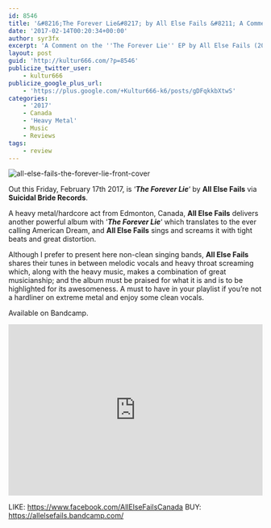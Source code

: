 ```yaml
---
id: 8546
title: '&#8216;The Forever Lie&#8217; by All Else Fails &#8211; A Comment'
date: '2017-02-14T00:20:34+00:00'
author: syr3fx
excerpt: 'A Comment on the ''The Forever Lie'' EP by All Else Fails (2017).'
layout: post
guid: 'http://kultur666.com/?p=8546'
publicize_twitter_user:
    - kultur666
publicize_google_plus_url:
    - 'https://plus.google.com/+Kultur666-k6/posts/gDFqkkbXtwS'
categories:
    - '2017'
    - Canada
    - 'Heavy Metal'
    - Music
    - Reviews
tags:
    - review
---
```


![all-else-fails-the-forever-lie-front-cover](http://localhost:8080/wp-content/uploads/2017/02/all-else-fails-the-forever-lie-front-cover.jpg)

Out this Friday, February 17th 2017, is ‘***The Forever Lie***‘ by **All Else Fails** via **Suicidal Bride Records**.

A heavy metal/hardcore act from Edmonton, Canada, **All Else Fails** delivers another powerful album with ‘***The Forever Lie***‘ which translates to the ever calling American Dream, and **All Else Fails** sings and screams it with tight beats and great distortion.

Although I prefer to present here non-clean singing bands, **All Else Fails** shares their tunes in between melodic vocals and heavy throat screaming which, along with the heavy music, makes a combination of great musicianship; and the album must be praised for what it is and is to be highlighted for its awesomeness. A must to have in your playlist if you’re not a hardliner on extreme metal and enjoy some clean vocals.

Available on Bandcamp.

<iframe style="border: 0; width: 100%; height: 340px;" src="https://bandcamp.com/EmbeddedPlayer/album=3223121055/size=large/bgcol=333333/linkcol=e99708/tracklist=false/transparent=true/" seamless></iframe>

LIKE: <https://www.facebook.com/AllElseFailsCanada>
BUY: <https://allelsefails.bandcamp.com/>